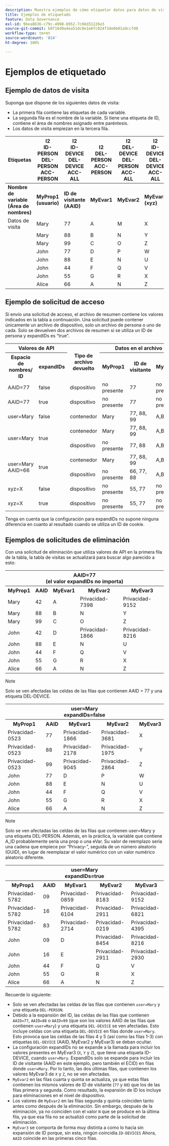 ```yaml
---
description: Muestra ejemplos de cómo etiquetar datos para datos de visitas, solicitudes de acceso y solicitudes de eliminación
title: Ejemplos de etiquetado
feature: Data Governance
exl-id: 9bea8636-c79c-4998-8952-7c66d31226e3
source-git-commit: b0716d9a4ea51dc0e1e6fc024f3de6b01a9ccfd8
workflow-type: tm+mt
source-wordcount: '814'
ht-degree: 100%

---
```


# Ejemplos de etiquetado

## Ejemplo de datos de visita

Suponga que dispone de los siguientes datos de visita:

* La primera fila contiene las etiquetas de cada variable.
* La segunda fila es el nombre de la variable. Si tiene una etiqueta de ID, contiene el área de nombres asignado entre paréntesis.
* Los datos de visita empiezan en la tercera fila.

| Etiquetas | I2 <br> ID-PERSON <br> DEL-PERSON <br> ACC-PERSON | I2 <br> ID-DEVICE <br> DEL-DEVICE <br> ACC-ALL | I2 <br> DEL-PERSON <br> ACC-PERSON | I2 <br> DEL-DEVICE <br> DEL-PERSON <br> ACC-ALL | I2 <br> ID-DEVICE <br> DEL-DEVICE <br> ACC-ALL |
|---|---|---|---|---|---|
| **Nombre de variable** <br> **(Área de nombres)** | **MyProp1** <br> **(usuario)** | **ID de visitante** <br> **(AAID)** | **MyEvar1**  | **MyEvar2**  | **MyEvar3**  <br> **(xyz)** |
| Datos de visita | Mary | 77 | A | M | X |
|  | Mary | 88 | B | N | Y |
|  | Mary | 99 | C | O | Z |
|  | John | 77 | D | P | W |
|  | John | 88 | E | N | U |
|  | John | 44 | F | Q | V |
|  | John | 55 | G | R | X |
|  | Alice | 66 | A | N | Z |

## Ejemplo de solicitud de acceso

Si envío una solicitud de acceso, el archivo de resumen contiene los valores indicados en la tabla a continuación. Una solicitud puede contener únicamente un archivo de dispositivo, solo un archivo de persona o uno de cada. Solo se devuelven dos archivos de resumen si se utiliza un ID de persona y expandIDs es “true”.

<table>
  <tr>
    <th colspan="2" style="text-align:center">Valores de API</th>
    <th rowspan="2">Tipo de archivo devuelto<br></th>
    <th colspan="5" style="text-align:center">Datos en el archivo de acceso de resumen</th>
  </tr>
  <tr>
    <th>Espacio de nombres/ ID</th>
    <th>expandIDs</th>
    <th>MyProp1</th>
    <th>ID de visitante</th>
    <th>MyEvar1</th>
    <th>MyEvar2</th>
    <th>MyEvar3</th>
  </tr>
  <tr>
    <td>AAID=77</td>
    <td>false</td>
    <td>dispositivo</td>
    <td>no presente</td>
    <td>77</td>
    <td>no presente</td>
    <td>M, P</td>
    <td>X, W</td>
  </tr>
  <tr>
    <td>AAID=77</td>
    <td>true</td>
    <td>dispositivo</td>
    <td>no presente</td>
    <td>77</td>
    <td>no presente</td>
    <td>M, P</td>
    <td>X, W</td>
  </tr>
  <tr>
    <td>user=Mary</td>
    <td>false</td>
    <td>contenedor</td>
    <td>Mary</td>
    <td>77, 88, 99</td>
    <td>A,B,C</td>
    <td>M, N, O</td>
    <td>X, Y, Z</td>
  </tr>
  <tr>
    <td rowspan="2">user=Mary</td>
    <td rowspan="2">true</td>
    <td>contenedor</td>
    <td>Mary</td>
    <td>77, 88, 99</td>
    <td>A,B,C</td>
    <td>M, N, O</td>
    <td>X, Y, Z</td>
  </tr>
  <tr>
    <td>dispositivo</td>
    <td>no presente</td>
    <td>77, 88</td>
    <td>A,B,C</td>
    <td>N, P</td>
    <td>U, W</td>
  </tr>
  <tr>
    <td rowspan="2">user=Mary<br>AAID=66</td>
    <td rowspan="2">true</td>
    <td>contenedor</td>
    <td>Mary</td>
    <td>77, 88, 99</td>
    <td>A,B,C</td>
    <td>M, N, O</td>
    <td>X, Y, Z</td>
  </tr>
  <tr>
    <td>dispositivo</td>
    <td>no presente</td>
    <td>66, 77, 88</td>
    <td>A,B,C</td>
    <td>N, P</td>
    <td>U, W, Z</td>
  </tr>
  <tr>
    <td>xyz=X</td>
    <td>false</td>
    <td>dispositivo</td>
    <td>no presente</td>
    <td>55, 77</td>
    <td>no presente</td>
    <td>M, R</td>
    <td>X</td>
  </tr>
  <tr>
    <td>xyz=X</td>
    <td>true</td>
    <td>dispositivo</td>
    <td>no presente</td>
    <td>55, 77</td>
    <td>no presente</td>
    <td>M, P, R</td>
    <td>W, X</td>
  </tr>
</table>

Tenga en cuenta que la configuración para expandIDs no supone ninguna diferencia en cuanto al resultado cuando se utiliza un ID de cookie.

## Ejemplos de solicitudes de eliminación

Con una solicitud de eliminación que utiliza valores de API en la primera fila de la tabla, la tabla de visitas se actualizará para buscar algo parecido a esto:

<table>
  <tr>
    <th colspan="5" style="text-align:center">AAID=77 <br>(el valor expandIDs no importa)</th>
  </tr>
  <tr>
    <th>MyProp1</th>
    <th>AAID</th>
    <th>MyEvar1</th>
    <th>MyEvar2</th>
    <th>MyEvar3</th>
  </tr>
  <tr>
    <td>Mary</td>
    <td>42</td>
    <td>A</td>
    <td>Privacidad-7398</td>
    <td>Privacidad-9152</td>
  </tr>
  <tr>
    <td>Mary</td>
    <td>88</td>
    <td>B</td>
    <td>N</td>
    <td>Y</td>
  </tr>
  <tr>
    <td>Mary</td>
    <td>99</td>
    <td>C</td>
    <td>O</td>
    <td>Z</td>
  </tr>
  <tr>
    <td>John</td>
    <td>42</td>
    <td>D</td>
    <td>Privacidad-1866</td>
    <td>Privacidad-8216</td>
  </tr>
  <tr>
    <td>John</td>
    <td>88</td>
    <td>E</td>
    <td>N</td>
    <td>U</td>
  </tr>
  <tr>
    <td>John</td>
    <td>44</td>
    <td>F</td>
    <td>Q</td>
    <td>V</td>
  </tr>
  <tr>
    <td>John</td>
    <td>55</td>
    <td>G</td>
    <td>R</td>
    <td>X</td>
  </tr>
  <tr>
    <td>Alice</td>
    <td>66</td>
    <td>A</td>
    <td>N</td>
    <td>Z</td>
  </tr>
</table>

>[!NOTE]
>
>Solo se ven afectadas las celdas de las filas que contienen AAID = 77 y una etiqueta DEL-DEVICE.

<table>
  <tr>
    <th colspan="5" style="text-align:center">user=Mary <br> expandIDs=false</th>
  </tr>
  <tr>
    <th>MyProp1</th>
    <th>AAID</th>
    <th>MyEvar1</th>
    <th>MyEvar2</th>
    <th>MyEvar3</th>
  </tr>
  <tr>
    <td>Privacidad-0523</td>
    <td>77</td>
    <td>Privacidad-1866</td>
    <td>Privacidad-3681</td>
    <td>X</td>
  </tr>
  <tr>
    <td>Privacidad-0523</td>
    <td>88</td>
    <td>Privacidad-2178</td>
    <td>Privacidad-1975</td>
    <td>Y</td>
  </tr>
  <tr>
    <td>Privacidad-0523</td>
    <td>99</td>
    <td>Privacidad-9045</td>
    <td>Privacidad-2864</td>
    <td>Z</td>
  </tr>
  <tr>
    <td>John</td>
    <td>77</td>
    <td>D</td>
    <td>P</td>
    <td>W</td>
  </tr>
  <tr>
    <td>John</td>
    <td>88</td>
    <td>E</td>
    <td>N</td>
    <td>U</td>
  </tr>
  <tr>
    <td>John</td>
    <td>44</td>
    <td>F</td>
    <td>Q</td>
    <td>V</td>
  </tr>
  <tr>
    <td>John</td>
    <td>55</td>
    <td>G</td>
    <td>R</td>
    <td>X</td>
  </tr>
  <tr>
    <td>Alice</td>
    <td>66</td>
    <td>A</td>
    <td>N</td>
    <td>Z</td>
  </tr>
</table>

>[!NOTE]
>
>Solo se ven afectadas las celdas de las filas que contienen user=Mary y una etiqueta DEL-PERSON. Además, en la práctica, la variable que contiene A_ID probablemente sería una prop o una eVar. Su valor de reemplazo sería una cadena que empiece por “Privacy-”, seguida de un número aleatorio (GUID), en lugar de reemplazar el valor numérico con un valor numérico aleatorio diferente.

<table>
  <tr>
    <th colspan="5" style="text-align:center">user=Mary <br> expandIDs=true</th>
  </tr>
  <tr>
    <th>MyProp1</th>
    <th>AAID</th>
    <th>MyEvar1</th>
    <th>MyEvar2</th>
    <th>MyEvar3</th>
  </tr>
  <tr>
    <td>Privacidad-5782</td>
    <td>09</td>
    <td>Privacidad-0859</td>
    <td>Privacidad-8183</td>
    <td>Privacidad-9152</td>
  </tr>
  <tr>
    <td>Privacidad-5782</td>
    <td>16</td>
    <td>Privacidad-6104</td>
    <td>Privacidad-2911</td>
    <td>Privacidad-6821</td>
  </tr>
  <tr>
    <td>Privacidad-5782</td>
    <td>83</td>
    <td>Privacidad-2714</td>
    <td>Privacidad-0219</td>
    <td>Privacidad-4395</td>
  </tr>
  <tr>
    <td>John</td>
    <td>09</td>
    <td>D</td>
    <td>Privacidad-8454</td>
    <td>Privacidad-8216</td>
  </tr>
  <tr>
    <td>John</td>
    <td>16</td>
    <td>E</td>
    <td>Privacidad-2911</td>
    <td>Privacidad-2930</td>
  </tr>
  <tr>
    <td>John</td>
    <td>44</td>
    <td>F</td>
    <td>Q</td>
    <td>V</td>
  </tr>
  <tr>
    <td>John</td>
    <td>55</td>
    <td>G</td>
    <td>R</td>
    <td>X</td>
  </tr>
  <tr>
    <td>Alice</td>
    <td>66</td>
    <td>A</td>
    <td>N</td>
    <td>Z</td>
  </tr>
</table>

Recuerde lo siguiente:

* Solo se ven afectadas las celdas de las filas que contienen `user=Mary` y una etiqueta `DEL-PERSON`.
* Debido a la expansión del ID, las celdas de las filas que contienen `AAID=77`, `AAID=88` o `AAID=99` (que son los valores AAID de las filas que contienen `user=Mary`) y una etiqueta `DEL-DEVICE` se ven afectadas. Esto incluye celdas con una etiqueta `DEL-DEVICE` en filas donde `user=Mary`. Esto provoca que las celdas de las filas 4 y 5 (así como las filas 1-3) con etiquetas `DEL-DEVICE` (AAID, MyEvar2 y MyEvar3) se deban ocultar.
* La configuración expandIDs no se expande a la llamada para incluir los valores presentes en MyEvar3 (`X`, `Y` y `Z`), que tiene una etiqueta ID-DEVICE, cuando `user=Mary`. ExpandIDs solo se expande para incluir los ID de visitante (AAID en este ejemplo, pero también el ECID) en filas donde `user=Mary`. Por lo tanto, las dos últimas filas, que contienen los valores MyEvar3 de `X` y `Z`, no se ven afectadas.
* `MyEvar2` en las filas cuarta y quinta se actualiza, ya que estas filas contienen los mismos valores de ID de visitante (`77` y `88`) que los de las filas primera y segunda. Como resultado, la expansión de ID los incluye para eliminaciones en el nivel de dispositivo.
* Los valores de `MyEvar2` en las filas segunda y quinta coinciden tanto antes como después de la eliminación. Sin embargo, después de la eliminación, ya no coinciden con el valor `N` que se produce en la última fila, ya que esa fila no se actualizó como parte de la solicitud de eliminación.
* `MyEvar3` se comporta de forma muy distinta a como lo hacía sin expansión de ID porque, sin esta, ningún coincidía.`ID-DEVICES` Ahora, `AAID` coincide en las primeras cinco filas.
